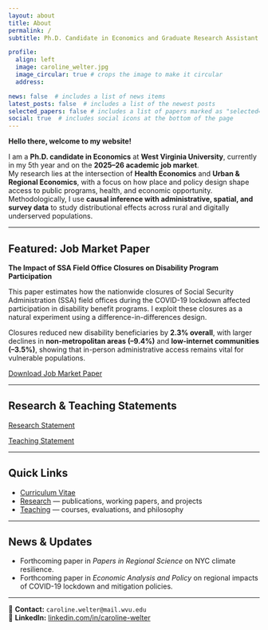 ```yaml
---
layout: about
title: About
permalink: /
subtitle: Ph.D. Candidate in Economics and Graduate Research Assistant at the <a href='https://rri.wvu.edu/'> Regional Research Institute at WVU </a>.

profile:
  align: left
  image: caroline_welter.jpg
  image_circular: true # crops the image to make it circular
  address: 

news: false  # includes a list of news items
latest_posts: false  # includes a list of the newest posts
selected_papers: false # includes a list of papers marked as "selected={true}"
social: true  # includes social icons at the bottom of the page
---
```


<!-- 
**Hello there, welcome to my website!**

I am a Ph.D. candidate in Economics, currently in my 5th year at [West Virginia University](https://www.wvu.edu/). I hold both M.A. and B.Sc. degrees in the field. Throughout my academic journey, my research focus has revolved around the domains of Health Economics, with a particular emphasis on its connection with Urban and Regional Economics.
<!-- My academic pursuits have also earned me the esteemed position of a Graduate Research Assistant at the renowned [Regional Research Institute](https://rri.wvu.edu/). 

I have been employing rigorous Causal Inference Methods to my research. The outcome of these research has been the publication of several research papers, which I am excited to share with you on this platform. Here, you will find an extensive collection of my published works, along with a detailed curriculum vitae that outlines my academic accomplishments, research contributions, and professional experiences.


Here are my statements:

<ul class="doc-links">
  <li>
    <a class="doc-link"
       href="{{ '/assets/pdf/Research_Statement.pdf' | relative_url }}"
       download="Caroline_Welter_Research_Statement.pdf">
      <span>Research Statement</span>
      <i class="fas fa-file-pdf"></i>
    </a>
  </li>
  <li>
    <a class="doc-link"
       href="{{ '/assets/pdf/Teaching_Ctatement.pdf' | relative_url }}"
       download="Caroline_Welter_Teaching_Statement.pdf">
      <span>Teaching Statement</span>
      <i class="fas fa-file-pdf"></i>
    </a>
  </li>
</ul>
-->


**Hello there, welcome to my website!**

I am a **Ph.D. candidate in Economics** at **West Virginia University**, currently in my 5th year and on the **2025–26 academic job market**.  
My research lies at the intersection of **Health Economics** and **Urban & Regional Economics**, with a focus on how place and policy design shape access to public programs, health, and economic opportunity. Methodologically, I use **causal inference with administrative, spatial, and survey data** to study distributional effects across rural and digitally underserved populations.

---

## Featured: Job Market Paper
**The Impact of SSA Field Office Closures on Disability Program Participation**

This paper estimates how the nationwide closures of Social Security Administration (SSA) field offices during the COVID-19 lockdown affected participation in disability benefit programs. I exploit these closures as a natural experiment using a difference-in-differences design.  

Closures reduced new disability beneficiaries by **2.3% overall**, with larger declines in **non-metropolitan areas (–9.4%)** and **low-internet communities (–3.5%)**, showing that in-person administrative access remains vital for vulnerable populations.

<a href="{{ '/assets/pdf/jmp.pdf' | relative_url }}" class="pdf-download" download="Caroline_Welter_JMP.pdf">
  <span>Download Job Market Paper</span>
  <i class="fas fa-file-pdf"></i>
</a>

---

## Research & Teaching Statements
<a class="pdf-download"
   href="{{ '/assets/pdf/Research_Statement.pdf' | relative_url }}"
   download="Caroline_Welter_Research_Statement.pdf">
  <span>Research Statement</span>
  <i class="fas fa-file-pdf"></i>
</a>

<a class="pdf-download"
   href="{{ '/assets/pdf/Teaching_Statement.pdf' | relative_url }}"
   download="Caroline_Welter_Teaching_Statement.pdf">
  <span>Teaching Statement</span>
  <i class="fas fa-file-pdf"></i>
</a>

---

## Quick Links
- [Curriculum Vitae](/cv/)  
- [Research](/research/) — publications, working papers, and projects  
- [Teaching](/teaching/) — courses, evaluations, and philosophy  

---

## News & Updates
- Forthcoming paper in *Papers in Regional Science* on NYC climate resilience.  
- Forthcoming paper in *Economic Analysis and Policy* on regional impacts of COVID-19 lockdown and mitigation policies.  

---

📩 **Contact:** `caroline.welter@mail.wvu.edu`  
🔗 **LinkedIn:** [linkedin.com/in/caroline-welter](https://www.linkedin.com/in/caroline-welter)  



